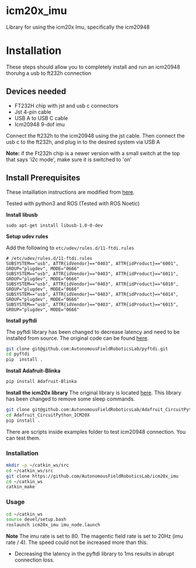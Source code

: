 # icm20x_imu
Library for using the icm20x Imu, specifically the icm20948

# Installation
These steps should allow you to completely install and run an icm20948 thoruhg a usb to ft232h connection

## Devices needed
* FT232H chip with jst and usb c connectors
* Jst 4-pin cable
* USB A to USB C cable
* Icm20948 9-dof imu

Connect the ft232h to the icm20948 using the jst cable. Then connect the usb c to the ft232h, and plug in to the desired system via USB A

**Note:** if the Ft232h chip is a newer version with a small switch at the top that says 'i2c mode', make sure it is switched to 'on'

## Install Prerequisites   
These intaillation instructions are modified from [here](https://learn.adafruit.com/circuitpython-on-any-computer-with-ft232h/linux).

Tested with python3 and ROS (Tested with ROS Noetic)

**Install libusb**
```
sudo apt-get install libusb-1.0-0-dev
```

**Setup udev rules**

Add the following to `etc/udev/rules.d/11-ftdi.rules`
```
# /etc/udev/rules.d/11-ftdi.rules
SUBSYSTEM=="usb", ATTR{idVendor}=="0403", ATTR{idProduct}=="6001", GROUP="plugdev", MODE="0666"
SUBSYSTEM=="usb", ATTR{idVendor}=="0403", ATTR{idProduct}=="6011", GROUP="plugdev", MODE="0666"
SUBSYSTEM=="usb", ATTR{idVendor}=="0403", ATTR{idProduct}=="6010", GROUP="plugdev", MODE="0666"
SUBSYSTEM=="usb", ATTR{idVendor}=="0403", ATTR{idProduct}=="6014", GROUP="plugdev", MODE="0666"
SUBSYSTEM=="usb", ATTR{idVendor}=="0403", ATTR{idProduct}=="6015", GROUP="plugdev", MODE="0666"
```

**Install pyftdi**

The pyftdi library has been changed to decrease latency and need to be installed from source. The original code can be found [here](https://github.com/eblot/pyftdi). 

```bash
git clone git@github.com:AutonomousFieldRoboticsLab/pyftdi.git
cd pyftdi
pip  install .
```

**Install Adafruit-Blinka**
```bash
pip install Adafruit-Blinka
```

**Install the icm20x library**
The original library is located [here](https://github.com/adafruit/Adafruit_CircuitPython_ICM20X). This library has been changed to remove some sleep commands. 

```bash
git clone git@github.com:AutonomousFieldRoboticsLab/Adafruit_CircuitPython_ICM20X.git
cd Adafruit_CircuitPython_ICM20X
pip install .
```

There are scripts inside examples folder to test icm20948 connection. You can test them.

### Installation

```bash
mkdir -p ~/catkin_ws/src
cd ~/catkin_ws/src
git clone https://github.com/AutonomousFieldRoboticsLab/icm20x_imu
cd ~/catkin_ws
catkin_make
```

### Usage

```bash
cd ~/catkin_ws
source devel/setup.bash
roslaunch icm20x_imu imu_node.launch 
```

**Note**
The imu rate is set to 80. The magentic field rate is set to 20Hz (imu rate / 4). The speed could not be increased more than this. 
* Decreasing the latency in the pyftdi library to 1ms results in abrupt connection loss.



